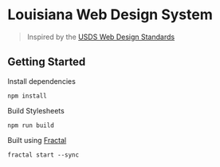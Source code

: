 # Louisiana Web Design System

> Inspired by the [USDS Web Design Standards](https://standards.usa.gov)

## Getting Started

Install dependencies

```script
npm install
```

Build Stylesheets

```script
npm run build
```

Built using [Fractal](https://fractal.build)

```script
fractal start --sync
```